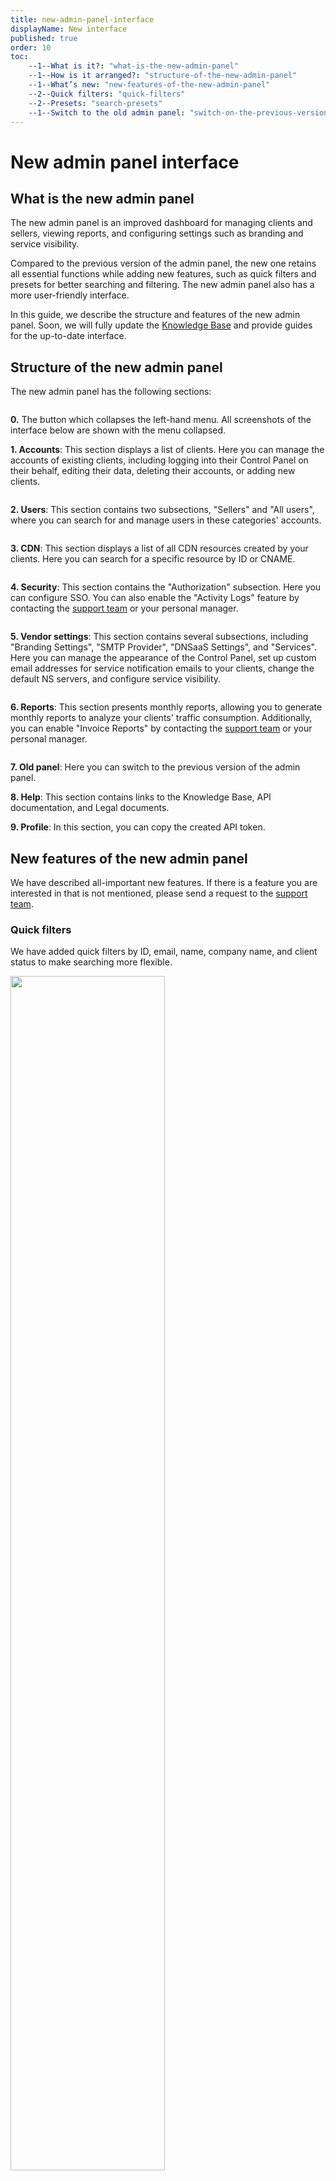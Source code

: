 ```yaml
---
title: new-admin-panel-interface
displayName: New interface
published: true
order: 10
toc:
    --1--What is it?: "what-is-the-new-admin-panel"
    --1--How is it arranged?: "structure-of-the-new-admin-panel"
    --1--What’s new: "new-features-of-the-new-admin-panel"
    --2--Quick filters: "quick-filters"
    --2--Presets: "search-presets"
    --1--Switch to the old admin panel: "switch-on-the-previous-version-of-the-admin-panel"
---
```

# New admin panel interface

## What is the new admin panel

The new admin panel is an improved dashboard for managing clients and sellers, viewing reports, and configuring settings such as branding and service visibility.

Compared to the previous version of the admin panel, the new one retains all essential functions while adding new features, such as quick filters and presets for better searching and filtering. The new admin panel also has a more user-friendly interface.

In this guide, we describe the structure and features of the new admin panel. Soon, we will fully update the <a href="gcore.com/docs/reseller-support" target="_blank">Knowledge Base</a> and provide guides for the up-to-date interface. 

## Structure of the new admin panel

The new admin panel has the following sections: 

<img src="https://assets.gcore.pro/docs/reseller-support/new-admin-panel-interface/admin-panel-10.png" alt="">

**0\.** The button which collapses the left-hand menu. All screenshots of the interface below are shown with the menu collapsed. 

**1\. Accounts**: This section displays a list of clients. Here you can manage the accounts of existing clients, including logging into their Control Panel on their behalf, editing their data, deleting their accounts, or adding new clients. 

<img src="https://assets.gcore.pro/docs/reseller-support/new-admin-panel-interface/clients-20.png" alt="">

**2\. Users**: This section contains two subsections, "Sellers" and "All users", where you can search for and manage users in these categories' accounts. 

<img src="https://assets.gcore.pro/docs/reseller-support/new-admin-panel-interface/users-30.png" alt="">

**3\. CDN**: This section displays a list of all CDN resources created by your clients. Here you can search for a specific resource by ID or CNAME.

<img src="https://assets.gcore.pro/docs/reseller-support/new-admin-panel-interface/cdn-40.png" alt="">

**4\. Security**: This section contains the "Authorization" subsection. Here you can configure SSO. You can also enable the "Activity Logs" feature by contacting the [support team](maito:support@gcore.com) or your personal manager. 

<img src="https://assets.gcore.pro/docs/reseller-support/new-admin-panel-interface/security-50.png" alt="">

**5\. Vendor settings**: This section contains several subsections, including "Branding Settings", "SMTP Provider", "DNSaaS Settings", and "Services". Here you can manage the appearance of the Control Panel, set up custom email addresses for service notification emails to your clients, change the default NS servers, and configure service visibility.

<img src="https://assets.gcore.pro/docs/reseller-support/new-admin-panel-interface/vendor-settings-60.png" alt="">

**6\. Reports**: This section presents monthly reports, allowing you to generate monthly reports to analyze your clients' traffic consumption. Additionally, you can enable "Invoice Reports" by contacting the [support team](maito:support@gcore.com) or your personal manager. 

<img src="https://assets.gcore.pro/docs/reseller-support/new-admin-panel-interface/reports-70.png" alt="">

**7\. Old panel**: Here you can switch to the previous version of the admin panel. 

**8\. Help**: This section contains links to the Knowledge Base, API documentation, and Legal documents. 

**9\. Profile**: In this section, you can copy the created API token. 

## New features of the new admin panel  

We have described all-important new features. If there is a feature you are interested in that is not mentioned, please send a request to the [support team](maito:support@gcore.com). 

### Quick filters

We have added quick filters by ID, email, name, company name, and client status to make searching more flexible.

<img src="https://assets.gcore.pro/docs/reseller-support/new-admin-panel-interface/quick-filters-80.png" alt="" width="70%">

### Search presets 

We have added the ability to create presets for your search. With this feature, you can save filters to quickly apply them to future searches without having to recreate them each time.

To create a preset:

1\. Open the "Accounts" section and click **Add filter**.

<img src="https://assets.gcore.pro/docs/reseller-support/new-admin-panel-interface/search-presets-90.png" alt="" width="70%">

2\. Choose the necessary filters from the list, add the conditions, and click **Apply** filter. We suggest different filters in addition to the quick filters listed on the page. Applied filters will be added to the page. For example, we added filters by only real accounts (not tested) and CDN status "New":

<img src="https://assets.gcore.pro/docs/reseller-support/new-admin-panel-interface/search-presets-100.png" alt="" width="70%">

3\. When all necessary filters have been added, click **My presets** and **Set current set as a preset**.  

<img src="https://assets.gcore.pro/docs/reseller-support/new-admin-panel-interface/search-presets-110.png" alt="" width="70%">

4\. Type a name and click **Create**. 

<img src="https://assets.gcore.pro/docs/reseller-support/new-admin-panel-interface/search-presets-120.png" alt="" width="50%">

After that, the created preset will be displayed in the list of presets.

## Switch on the previous version of the admin panel 

By default, the new admin panel will open after <a href="https://auth.gcore.top/login/admin/signin" target="_blank">authorization</a>. We will continue to support the previous interface version for several months. Click the "Old panel" tab on the left menu to switch it on. 

<img src="https://assets.gcore.pro/docs/reseller-support/new-admin-panel-interface/switch-to-old-130.png" alt="" width="50%">

**Note**: After a few months, support for the old admin panel will be suspended. We recommend using the new admin panel to become familiar with it as soon as possible. 